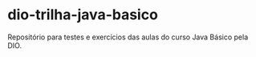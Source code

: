 # dio-trilha-java-basico
Repositório para testes e exercícios das aulas do curso Java Básico pela DIO.
